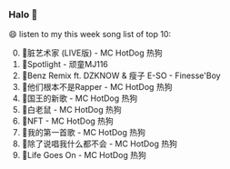 

### Halo 👋

😄 listen to my this week song list of top 10:

0. 🌈脏艺术家 (LIVE版) - MC HotDog 热狗
1. 🌈Spotlight - 顽童MJ116
2. 🌈Benz Remix ft. DZKNOW & 瘦子 E-SO - Finesse'Boy
3. 🌈他们根本不是Rapper - MC HotDog 热狗
4. 🌈国王的新歌 - MC HotDog 热狗
5. 🌈白老鼠 - MC HotDog 热狗
6. 🌈NFT - MC HotDog 热狗
7. 🌈我的第一首歌 - MC HotDog 热狗
8. 🌈除了说唱我什么都不会 - MC HotDog 热狗
9. 🌈Life Goes On - MC HotDog 热狗

